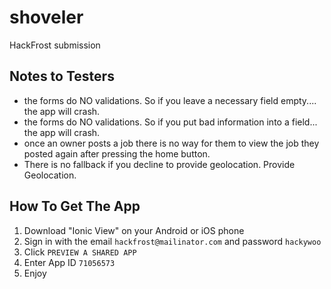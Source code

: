 # shoveler
HackFrost submission

## Notes to Testers
- the forms do NO validations. So if you leave a necessary field empty.... the app will crash.
- the forms do NO validations. So if you put bad information into a field... the app will crash.
- once an owner posts a job there is no way for them to view the job they posted again after pressing the home button.
- There is no fallback if you decline to provide geolocation. Provide Geolocation.

## How To Get The App  
1. Download "Ionic View" on your Android or iOS phone
2. Sign in with the email `hackfrost@mailinator.com` and password `hackywoo` 
3. Click `PREVIEW A SHARED APP`
4. Enter App ID `71056573`
5. Enjoy

